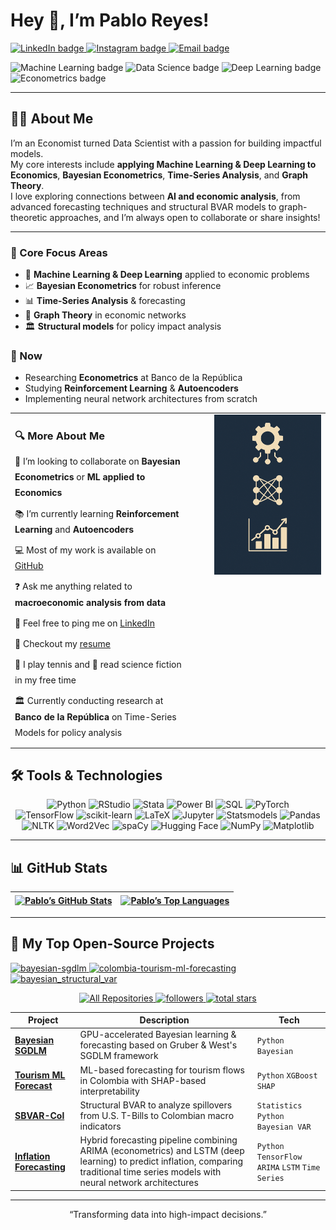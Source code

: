 
# Hey 👋, I’m **Pablo Reyes**!

<p align="left">
  <a href="https://www.linkedin.com/in/pablo-alejandro-reyes-granados/" target="_blank">
    <img src="https://img.shields.io/badge/LinkedIn-0A66C2?style=for-the-badge&logo=linkedin&logoColor=white" alt="LinkedIn badge"/>
  </a>
  <a href="https://www.instagram.com/pablo.reyes8/" target="_blank">
    <img src="https://img.shields.io/badge/Instagram-E4405F?style=for-the-badge&logo=instagram&logoColor=white" alt="Instagram badge"/>
  </a>
  <a href="mailto:alejogranados229@gmail.com">
    <img src="https://img.shields.io/badge/Email-D14836?style=for-the-badge&logo=gmail&logoColor=white" alt="Email badge"/>
  </a>
</p>

<!-- Skills -->
<p align="left">
  <img src="https://img.shields.io/badge/Machine&nbsp;Learning-🤖-555?style=flat" alt="Machine Learning badge"/>
  <img src="https://img.shields.io/badge/Data&nbsp;Science-📊-555?style=flat" alt="Data Science badge"/>
  <img src="https://img.shields.io/badge/Deep&nbsp;Learning-🧠-555?style=flat" alt="Deep Learning badge"/>
  <img src="https://img.shields.io/badge/Econometrics-📈-555?style=flat" alt="Econometrics badge"/>
</p>

---

## 👨‍💻 About Me

I’m an Economist turned Data Scientist with a passion for building impactful models.  
My core interests include **applying Machine Learning & Deep Learning to Economics**, **Bayesian Econometrics**, **Time-Series Analysis**, and **Graph Theory**.  
I love exploring connections between **AI and economic analysis**, from advanced forecasting techniques and structural BVAR models to graph-theoretic approaches, and I’m always open to collaborate or share insights!

---

### 🔧 Core Focus Areas

- 🤖 **Machine Learning & Deep Learning** applied to economic problems  
- 📈 **Bayesian Econometrics** for robust inference  
- 📊 **Time-Series Analysis** & forecasting  
- 🔗 **Graph Theory** in economic networks  
- 🏛️ **Structural models** for policy impact analysis  


### 📅 Now
- Researching **Econometrics** at Banco de la República
- Studying **Reinforcement Learning** & **Autoencoders**
- Implementing neural network architectures from scratch


<table style="width:100%;">
  <tr>
    <td valign="top" style="width:60%; padding-right:24px;">
      <h3 style="margin-bottom:12px;">🔍 More About Me</h3>
<ul style="margin:0; padding:0; list-style:none; line-height:1.8;">
  <li style="padding-bottom:8px;">
    🤝 I’m looking to collaborate on <strong>Bayesian Econometrics</strong> or <strong>ML applied to Economics</strong>
  </li>
  <li style="padding-bottom:8px;">
    📚 I’m currently learning <strong>Reinforcement Learning</strong> and <strong>Autoencoders</strong>
  </li>
  <li style="padding-bottom:8px;">
    💻 Most of my work is available on <a href="https://github.com/YOUR_USERNAME">GitHub</a>
  </li>
  <li style="padding-bottom:8px;">
    ❓ Ask me anything related to <strong>macroeconomic analysis from data</strong>
  </li>
  <li style="padding-bottom:8px;">
    🔗 Feel free to ping me on <a href="https://www.linkedin.com/in/pablo-alejandro-reyes-granados/">LinkedIn</a>
  </li>
  <li style="padding-bottom:8px;">
    📄 Checkout my <a href="./Hoja_de_Vida_Ingles.pdf">resume</a>
  </li>
  <li style="padding-bottom:8px;">
    🎾 I play tennis and 📖 read science fiction in my free time
  </li>
  <li style="padding-bottom:8px;">
  🏛️ Currently conducting research at <strong>Banco de la República</strong> on Time-Series Models</strong> for policy analysis
</li>
</ul>
    </td>
    <td valign="top" align="center" style="width:40%; padding-left:24px;">
      <img src="./Image_Banner.png"
           alt="Pablo Reyes Profile Infographic"
           width="250"/>
    </td>
  </tr>
</table>


## 🛠️ Tools & Technologies

<p align="center">
  <img src="https://img.shields.io/badge/Python-3776AB?style=for-the-badge&logo=python&logoColor=white" alt="Python" />
  <img src="https://img.shields.io/badge/RStudio-75AADB?style=for-the-badge&logo=rstudio&logoColor=white" alt="RStudio" />
  <img src="https://img.shields.io/badge/Stata-0A2239?style=for-the-badge&logo=stata&logoColor=white" alt="Stata" />
  <img src="https://img.shields.io/badge/PowerBI-F2C811?style=for-the-badge&logo=powerbi&logoColor=white" alt="Power BI" />
  <img src="https://img.shields.io/badge/SQL-4479A1?style=for-the-badge&logo=mysql&logoColor=white" alt="SQL" />
  <img src="https://img.shields.io/badge/PyTorch-EE4C2C?style=for-the-badge&logo=pytorch&logoColor=white" alt="PyTorch" />
  <br/>
  <img src="https://img.shields.io/badge/TensorFlow-FF6F00?style=for-the-badge&logo=tensorflow&logoColor=white" alt="TensorFlow" />
  <img src="https://img.shields.io/badge/scikit--learn-F7931E?style=for-the-badge&logo=scikit-learn&logoColor=white" alt="scikit-learn" />
  <img src="https://img.shields.io/badge/LaTeX-008080?style=for-the-badge&logo=latex&logoColor=white" alt="LaTeX" />
  <img src="https://img.shields.io/badge/Jupyter-F37626?style=for-the-badge&logo=jupyter&logoColor=white" alt="Jupyter" />
  <img src="https://img.shields.io/badge/Statsmodels-2D6997?style=for-the-badge&logo=statsmodels&logoColor=white" alt="Statsmodels" />
  <img src="https://img.shields.io/badge/Pandas-150458?style=for-the-badge&logo=pandas&logoColor=white" alt="Pandas" />
  <br/>
  <img src="https://img.shields.io/badge/NLTK-FFDE57?style=for-the-badge&logo=nltk&logoColor=black" alt="NLTK" />
  <img src="https://img.shields.io/badge/Word2Vec-7AA721?style=for-the-badge&logo=gensim&logoColor=white" alt="Word2Vec" />
  <img src="https://img.shields.io/badge/spaCy-0C4C96?style=for-the-badge&logo=spacy&logoColor=white" alt="spaCy" />
  <img src="https://img.shields.io/badge/HuggingFace-F37B3E?style=for-the-badge&logo=huggingface&logoColor=white" alt="Hugging Face" />
  <img src="https://img.shields.io/badge/NumPy-013243?style=for-the-badge&logo=numpy&logoColor=white" alt="NumPy" />
  <img src="https://img.shields.io/badge/Matplotlib-11557C?style=for-the-badge&logo=matplotlib&logoColor=white" alt="Matplotlib" />
</p>

---

## 📊 GitHub Stats

<div align="center">

| <a href="https://github.com/pablo-reyes8"><img align="center" src="https://github-readme-stats.vercel.app/api?username=pablo-reyes8&show_icons=true&include_all_commits=true&title_color=F85D7F&text_color=FFFFFF&icon_color=F8D866&bg_color=1F222E,0f0c29,302b63,24243e&hide_border=true&cache_seconds=1" alt="Pablo’s GitHub Stats" /></a> | <a href="https://github.com/pablo-reyes8"><img align="center" src="https://github-readme-stats.vercel.app/api/top-langs?username=pablo-reyes8&layout=compact&title_color=F85D7F&text_color=FFFFFF&icon_color=F8D866&bg_color=1F222E,0f0c29,302b63,24243e&hide_border=true&cache_seconds=1&card_width=495" alt="Pablo’s Top Languages" /></a> |
|:---:|:---:|

</div>

---
## 📘 My Top Open-Source Projects

<!-- Pin cards (responsive row) -->
<p align="left">
  <a href="https://github.com/pablo-reyes8/bayesian-sgdlm">
    <img width="32%" 
         src="https://denvercoder1-github-readme-stats.vercel.app/api/pin/?username=pablo-reyes8&repo=bayesian-sgdlm&hide_border=true&bg_color=1F222E&title_color=F85D7F&icon_color=F8D866&theme=react&show_icons=false" 
         alt="bayesian-sgdlm"/>
  </a>
  <a href="https://github.com/pablo-reyes8/colombia-tourism-ml-forecasting">
    <img width="32%" 
         src="https://denvercoder1-github-readme-stats.vercel.app/api/pin/?username=pablo-reyes8&repo=colombia-tourism-ml-forecasting&hide_border=true&bg_color=1F222E&title_color=F85D7F&icon_color=F8D866&theme=react&show_icons=false" 
         alt="colombia-tourism-ml-forecasting"/>
  </a>
  <a href="https://github.com/pablo-reyes8/bayesian_structural_var">
    <img width="32%" 
         src="https://denvercoder1-github-readme-stats.vercel.app/api/pin/?username=pablo-reyes8&repo=bayesian_structural_var&hide_border=true&bg_color=1F222E&title_color=F85D7F&icon_color=F8D866&theme=react&show_icons=false" 
         alt="bayesian_structural_var"/>
  </a>
</p>

<!-- Quick actions / social proof -->
<p align="center">
  <a href="https://github.com/pablo-reyes8?tab=repositories&sort=stargazers">
    <img alt="All Repositories" title="All Repositories" 
         src="https://custom-icon-badges.herokuapp.com/badge/-All%20Repos-2962FF?style=for-the-badge&logoColor=white&logo=repo"/>
  </a>
  <a href="https://github.com/pablo-reyes8?tab=followers">
    <img alt="followers" title="Follow me on GitHub" 
         src="https://custom-icon-badges.herokuapp.com/github/followers/pablo-reyes8?color=236ad3&labelColor=1155ba&style=for-the-badge&logo=person-add&label=Follow&logoColor=white"/>
  </a>
  <a href="https://github.com/pablo-reyes8?tab=repositories&sort=stargazers">
    <img alt="total stars" title="Total stars on GitHub" 
         src="https://custom-icon-badges.herokuapp.com/badge/dynamic/json?logo=star&host=formatted-dynamic-badges.herokuapp.com&formatter=metric&style=for-the-badge&color=55960c&labelColor=%23488207&label=stars&query=%24.stars&url=https%3A%2F%2Fapi.github-star-counter.workers.dev%2Fuser%2Fpablo-reyes8"/>
  </a>
</p>

<!-- Your concise table (keeps context/details) -->
| Project | Description | Tech |
|---------|-------------|------|
| [**Bayesian SGDLM**](https://github.com/pablo-reyes8/bayesian-sgdlm) | GPU-accelerated Bayesian learning & forecasting based on Gruber & West's SGDLM framework | `Python`  `Bayesian` |
| [**Tourism ML Forecast**](https://github.com/pablo-reyes8/colombia-tourism-ml-forecasting) | ML-based forecasting for tourism flows in Colombia with SHAP-based interpretability | `Python` `XGBoost` `SHAP` |
| [**SBVAR-Col**](https://github.com/pablo-reyes8/bayesian_structural_var) | Structural BVAR to analyze spillovers from U.S. T-Bills to Colombian macro indicators | `Statistics` `Python` `Bayesian VAR` |
| [**Inflation Forecasting**](https://github.com/pablo-reyes8/inflation-forecasting-arima-lstm) | Hybrid forecasting pipeline combining ARIMA (econometrics) and LSTM (deep learning) to predict inflation, comparing traditional time series models with neural network architectures | `Python` `TensorFlow` `ARIMA` `LSTM` `Time Series` |
---





<p align="center">
  “Transforming data into high-impact decisions.”
</p>
